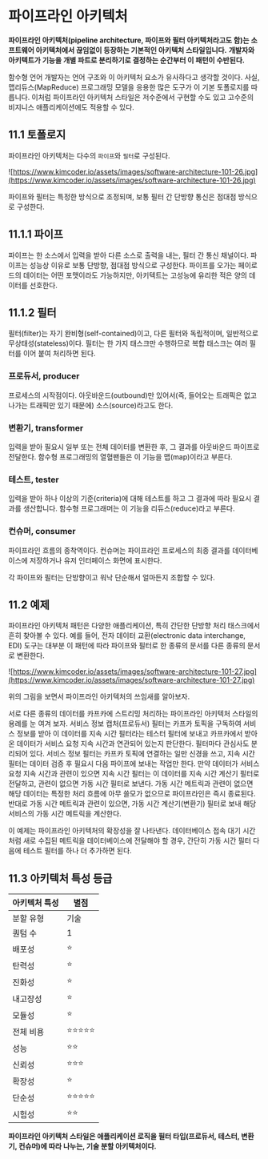 # 파이프라인 아키텍처

**파이프라인 아키텍처(pipeline architecture, 파이프와 필터 아키텍처라고도 함)는 소프트웨어 아키텍처에서 끊임없이 등장하는 기본적인 아키텍처 스타일입니다.** **개발자와 아키텍트가 기능을 개별 파트로 분리하기로 결정하는 순간부터 이 패턴이 수반된다.**

함수형 언어 개발자는 언어 구조와 이 아키텍처 요소가 유사하다고 생각할 것이다. 사실, 맵리듀스(MapReduce) 프로그래밍 모델을 응용한 많은 도구가 이 기본 토폴로지를 따릅니다. 이처럼 파이프라인 아키텍처 스타일은 저수준에서 구현할 수도 있고 고수준의 비지니스 애플리케이션에도 적용할 수 있다.

## **11.1 토폴로지**

파이프라인 아키텍처는 다수의 `파이프`와 `필터`로 구성된다.

![https://www.kimcoder.io/assets/images/software-architecture-101-26.jpg](https://www.kimcoder.io/assets/images/software-architecture-101-26.jpg)

파이프와 필터는 특정한 방식으로 조정되며, 보통 필터 간 단방향 통신은 점대점 방식으로 구성한다.

## **11.1.1 파이프**

파이프는 한 소스에서 입력을 받아 다른 소스로 출력을 내는, 필터 간 통신 채널이다. 파이프는 성능상 이유로 보통 단방향, 점대점 방식으로 구성한다. 파이프를 오가는 페이로드의 데이터는 어떤 포맷이라도 가능하지만, 아키텍트는 고성능에 유리한 적은 양의 데이터를 선호한다.

## **11.1.2 필터**

필터(filter)는 자기 완비형(self-contained)이고, 다른 필터와 독립적이며, 일반적으로 무상태성(stateless)이다. 필터는 한 가지 태스크만 수행하므로 복합 태스크는 여러 필터를 이어 붙여 처리하면 된다.

### **프로듀서, producer**

프로세스의 시작점이다. 아웃바운드(outbound)만 있어서(즉, 들어오는 트래픽은 없고 나가는 트래픽만 있기 때문에) 소스(source)라고도 한다.

### **변환기, transformer**

입력을 받아 필요시 일부 또는 전체 데이터를 변환한 후, 그 결과를 아웃바운드 파이프로 전달한다. 함수형 프로그래밍의 열혈팬들은 이 기능을 맵(map)이라고 부른다.

### **테스트, tester**

입력을 받아 하나 이상의 기준(criteria)에 대해 테스트를 하고 그 결과에 따라 필요시 결과를 생산합니다. 함수형 프로그래머는 이 기능을 리듀스(reduce)라고 부른다.

### **컨슈머, consumer**

파이프라인 흐름의 종착역이다. 컨슈머는 파이프라인 프로세스의 최종 결과를 데이터베이스에 저장하거나 유저 인터페이스 화면에 표시한다.

각 파이프와 필터는 단방향이고 워낙 단순해서 얼마든지 조합할 수 있다.

## **11.2 예제**

파이프라인 아키텍처 패턴은 다양한 애플리케이션, 특히 간단한 단방향 처리 태스크에서 흔히 찾아볼 수 있다. 예를 들어, 전자 데이터 교환(electronic data interchange, EDI) 도구는 대부분 이 패턴에 따라 파이프와 필터로 한 종류의 문서를 다른 종류의 문서로 변환한다.

![https://www.kimcoder.io/assets/images/software-architecture-101-27.jpg](https://www.kimcoder.io/assets/images/software-architecture-101-27.jpg)

위의 그림을 보면서 파이프라인 아키텍처의 쓰임새를 알아보자.

서로 다른 종류의 데이터를 카프카에 스트리밍 처리하는 파이프라인 아키텍처 스타일의 용례를 눈 여겨 보자. 서비스 정보 캡처(프로듀서) 필터는 카프카 토픽을 구독하여 서비스 정보를 받아 이 데이터를 지속 시간 필터라는 테스터 필터에 보내고 카프카에서 받아온 데이터가 서비스 요청 지속 시간과 연관되어 있는지 판단한다. 필터마다 관심사도 분리되어 있다. 서비스 정보 필터는 카프카 토픽에 연결하는 일만 신경을 쓰고, 지속 시간 필터는 데이터 검증 후 필요시 다음 파이프에 보내는 작업만 한다. 만약 데이터가 서비스 요청 지속 시간과 관련이 있으면 지속 시간 필터는 이 데이터를 지속 시간 계산기 필터로 전달하고, 관련이 없으면 가동 시간 필터로 보낸다. 가동 시간 메트릭과 관련이 없으면 해당 데이터는 특정한 처리 흐름에 아무 쓸모가 없으므로 파이프라인은 즉시 종료된다. 반대로 가동 시간 메트릭과 관련이 있으면, 가동 시간 계산기(변환기) 필터로 보내 해당 서비스의 가동 시간 메트릭을 계산한다.

이 예제는 파이프라인 아키텍처의 확장성을 잘 나타낸다. 데이터베이스 접속 대기 시간처럼 새로 수집된 메트릭을 데이터베이스에 전달해야 할 경우, 간단히 가동 시간 필터 다음에 테스트 필터를 하나 더 추가하면 된다.

## **11.3 아키텍처 특성 등급**

| 아키텍처 특성 | 별점 |
| --- | --- |
| 분할 유형 | 기술 |
| 퀀텀 수 | 1 |
| 배포성 | ⭐ |
| 탄력성 | ⭐ |
| 진화성 | ⭐ |
| 내고장성 | ⭐ |
| 모듈성 | ⭐ |
| 전체 비용 | ⭐⭐⭐⭐⭐ |
| 성능 | ⭐⭐ |
| 신뢰성 | ⭐⭐⭐ |
| 확장성 | ⭐ |
| 단순성 | ⭐⭐⭐⭐⭐ |
| 시험성 | ⭐⭐ |

**파이프라인 아키텍처 스타일은 애플리케이션 로직을 필터 타입(프로듀서, 테스터, 변환기, 컨슈머)에 따라 나누는, 기술 분할 아키텍처이다.**
